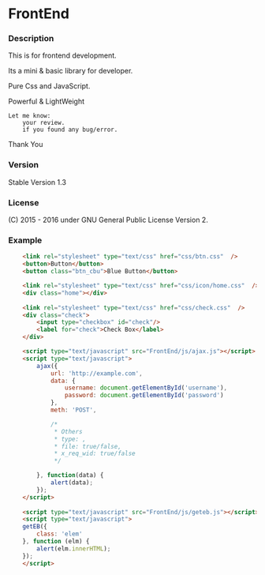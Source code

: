 # FrontEnd

### Description
This is for frontend development.

Its a mini & basic library for developer.

Pure Css and JavaScript. 

Powerful & LightWeight

    Let me know:
        your review.
        if you found any bug/error.

Thank You

### Version 
Stable Version 1.3

### License
(C) 2015 - 2016
under GNU General Public License Version 2.

### Example
```html
	<link rel="stylesheet" type="text/css" href="css/btn.css"  />
	<button>Button</button>
	<button class="btn_cbu">Blue Button</button>

	<link rel="stylesheet" type="text/css" href="css/icon/home.css"  />
	<div class="home"></div>
    
    <link rel="stylesheet" type="text/css" href="css/check.css"  />
	<div class="check">
        <input type="checkbox" id="check"/>
        <label for="check">Check Box</label>
    </div>

	<script type="text/javascript" src="FrontEnd/js/ajax.js"></script>
	<script type="text/javascript">
		ajax({
			url: 'http://example.com',
			data: {
				username: document.getElementById('username'),
				password: document.getElementById('password')
			},
			meth: 'POST',

			/*
			 * Others
			 * type: ,
			 * file: true/false,
			 * x_req_wid: true/false
			 */

		}, function(data) {
			alert(data);
		});
	</script>
    
    <script type="text/javascript" src="FrontEnd/js/geteb.js"></script>
    <script type="text/javascript">
    getEB({
        class: 'elem'
    }, function (elm) {
        alert(elm.innerHTML);
    });
    </script>
```